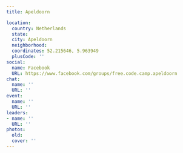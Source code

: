 ```yaml
---
title: Apeldoorn

location:
  country: Netherlands
  state: 
  city: Apeldoorn
  neighborhood: 
  coordinates: 52.215646, 5.963949
  plusCode: ''
social:
  name: Facebook
  URL: https://www.facebook.com/groups/free.code.camp.apeldoorn
chat:
  name: ''
  URL: ''
event:
  name: ''
  URL: ''
leaders:
- name: ''
  URL: ''
photos:
  old: 
  cover: ''
---
```

